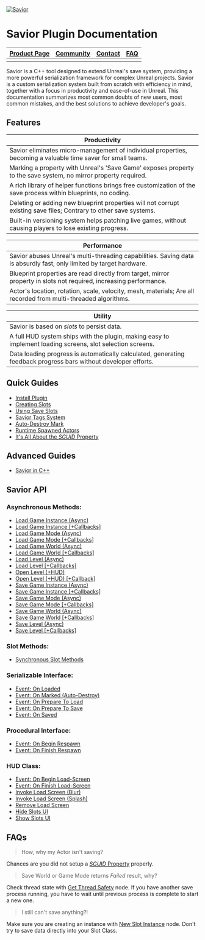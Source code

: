 [![Savior](https://i.imgur.com/fj3ZcYM.png)](https://www.unrealengine.com/marketplace/en-US/product/savior)

# Savior Plugin Documentation


| [Product Page](https://www.unrealengine.com/marketplace/en-US/product/savior) | [Community](https://forums.unrealengine.com/t/plugin-savior-3/110080) | [Contact](mailto:bruno_xavier_@msn.com) | [FAQ](#faqs) |
| ------- | ------- | ------- | ------- |
|   |   |   |   |

Savior is a C++ tool designed to extend Unreal's save system, providing a more powerful serialization framework for complex Unreal projects.
Savior is a custom serialization system built from scratch with efficiency in mind, together with a focus in productivity and ease-of-use in Unreal.
This documentation summarizes most common doubts of new users, most common mistakes, and the best solutions to achieve developer's goals.


## Features

| Productivity |
| ------------ |
| Savior eliminates micro-management of individual properties, becoming a valuable time saver for small teams.      |
| Marking a property with Unreal's 'Save Game' exposes property to the save system, no mirror property required.    |
| A rich library of helper functions brings free customization of the save process within blueprints, no coding.    |
| Deleting or adding new blueprint properties will not corrupt existing save files; Contrary to other save systems. |
| Built-in versioning system helps patching live games, without causing players to lose existing progress.          |

| Performance |
| ----------- |
| Savior abuses Unreal's multi-threading capabilities. Saving data is absurdly fast, only limited by target hardware. |
| Blueprint properties are read directly from target, mirror property in slots not required, increasing performance.  |
| Actor's location, rotation, scale, velocity, mesh, materials; Are all recorded from multi-threaded algorithms.      |

| Utility |
| ------- |
| Savior is based on *slots* to persist data. |
| A full HUD system ships with the plugin, making easy to implement loading screens, slot selection screens.        |
| Data loading progress is automatically calculated, generating feedback progress bars without developer efforts.   |


## Quick Guides

+ [Install Plugin](https://github.com/BrUnOXaVIeRLeiTE/Unreal-Savior.github.io/wiki/How-to-Install-Plugin "Savior Plugin Wiki")
+ [Creating Slots](https://forums.unrealengine.com/t/plugin-savior-3/110080/3 "Unreal Forums")
+ [Using Save Slots](https://forums.unrealengine.com/t/plugin-savior-3/110080/4 "Unreal Forums")
+ [Savior Tags System](https://forums.unrealengine.com/t/plugin-savior-3/110080/7 "Savior Forums")
+ [Auto-Destroy Mark](https://forums.unrealengine.com/t/plugin-savior-3/110080/5 "Unreal Forums")
+ [Runtime Spawned Actors](https://forums.unrealengine.com/t/plugin-savior-3/110080/6 "Unreal Forums")
+ [It's All About the *SGUID* Property](https://github.com/BrUnOXaVIeRLeiTE/Unreal-Savior.github.io/wiki/Understanding-SGUID "Savior Plugin Wiki")


## Advanced Guides
+ [Savior in C++](https://github.com/BrUnOXaVIeRLeiTE/Unreal-Savior.github.io/wiki/Savior-in-CPP "Savior Plugin Wiki")


## Savior API

### Asynchronous Methods:
+ [Load Game Instance (Async)](https://brunoxavierleite.github.io/Savior2API.github.io/SAVIOR_LoadGameInstance/nodes/UK2Node_AsyncAction.html)
+ [Load Game Instance [+Callbacks]](https://brunoxavierleite.github.io/Savior2API.github.io/SAVIOR_LoadGameInstance_Callback/nodes/UK2Node_AsyncAction.html)
+ [Load Game Mode (Async)](https://brunoxavierleite.github.io/Savior2API.github.io/SAVIOR_LoadGameMode/nodes/UK2Node_AsyncAction.html)
+ [Load Game Mode [+Callbacks]](https://brunoxavierleite.github.io/Savior2API.github.io/SAVIOR_LoadGameMode_Callback/nodes/UK2Node_AsyncAction.html)
+ [Load Game World (Async)](https://brunoxavierleite.github.io/Savior2API.github.io/SAVIOR_LoadGameWorld/nodes/UK2Node_AsyncAction.html)
+ [Load Game World [+Callbacks]](https://brunoxavierleite.github.io/Savior2API.github.io/SAVIOR_LoadGameWorld_Callback/nodes/UK2Node_AsyncAction.html)
+ [Load Level (Async)](https://brunoxavierleite.github.io/Savior2API.github.io/SAVIOR_LoadLevel/nodes/UK2Node_AsyncAction.html)
+ [Load Level [+Callbacks]](https://brunoxavierleite.github.io/Savior2API.github.io/SAVIOR_LoadLevel_Callback/nodes/UK2Node_AsyncAction.html)
+ [Open Level (+HUD)](https://brunoxavierleite.github.io/Savior2API.github.io/SAVIOR_OpenLevel/nodes/UK2Node_AsyncAction.html)
+ [Open Level (+HUD) [+Callback]](https://brunoxavierleite.github.io/Savior2API.github.io/SAVIOR_OpenLevel_Callback/nodes/UK2Node_AsyncAction.html)
+ [Save Game Instance (Async)](https://brunoxavierleite.github.io/Savior2API.github.io/SAVIOR_SaveGameInstance/nodes/UK2Node_AsyncAction.html)
+ [Save Game Instance [+Callbacks]](https://brunoxavierleite.github.io/Savior2API.github.io/SAVIOR_SaveGameInstance_Callback/nodes/UK2Node_AsyncAction.html)
+ [Save Game Mode (Async)](https://brunoxavierleite.github.io/Savior2API.github.io/SAVIOR_SaveGameMode/nodes/UK2Node_AsyncAction.html)
+ [Save Game Mode [+Callbacks]](https://brunoxavierleite.github.io/Savior2API.github.io/SAVIOR_SaveGameMode_Callback/nodes/UK2Node_AsyncAction.html)
+ [Save Game World (Async)](https://brunoxavierleite.github.io/Savior2API.github.io/SAVIOR_SaveGameWorld/nodes/UK2Node_AsyncAction.html)
+ [Save Game World [+Callbacks]](https://brunoxavierleite.github.io/Savior2API.github.io/SAVIOR_SaveGameWorld_Callback/nodes/UK2Node_AsyncAction.html)
+ [Save Level (Async)](https://brunoxavierleite.github.io/Savior2API.github.io/SAVIOR_SaveLevel/nodes/UK2Node_AsyncAction.html)
+ [Save Level [+Callbacks]](https://brunoxavierleite.github.io/Savior2API.github.io/SAVIOR_SaveLevel_Callback/nodes/UK2Node_AsyncAction.html)

### Slot Methods:
+ [Synchronous Slot Methods](https://brunoxavierleite.github.io/Savior2API.github.io/Savior3/Savior3.html)

### Serializable Interface:
+ [Event: On Loaded](https://brunoxavierleite.github.io/Savior2API.github.io/SAVIOR_Serializable/nodes/OnLoaded.html)
+ [Event: On Marked (Auto-Destroy)](https://brunoxavierleite.github.io/Savior2API.github.io/SAVIOR_Serializable/nodes/OnMarkedAutoDestroy.html)
+ [Event: On Prepare To Load](https://brunoxavierleite.github.io/Savior2API.github.io/SAVIOR_Serializable/nodes/OnPrepareToLoad.html)
+ [Event: On Prepare To Save](https://brunoxavierleite.github.io/Savior2API.github.io/SAVIOR_Serializable/nodes/OnPrepareToSave.html)
+ [Event: On Saved](https://brunoxavierleite.github.io/Savior2API.github.io/SAVIOR_Serializable/nodes/OnSaved.html)

### Procedural Interface:
+ [Event: On Begin Respawn](https://brunoxavierleite.github.io/Savior2API.github.io/SAVIOR_Procedural/nodes/OnBeginRespawn.html)
+ [Event: On Finish Respawn](https://brunoxavierleite.github.io/Savior2API.github.io/SAVIOR_Procedural/nodes/OnFinishRespawn.html)

### HUD Class:
+ [Event: On Begin Load-Screen](https://brunoxavierleite.github.io/Savior2API.github.io/HUD_SaviorUI/nodes/OnBeganLoadScreen.html)
+ [Event: On Finish Load-Screen](https://brunoxavierleite.github.io/Savior2API.github.io/HUD_SaviorUI/nodes/OnFinishedLoadScreen.html)
+ [Invoke Load Screen (Blur)](https://brunoxavierleite.github.io/Savior2API.github.io/HUD_SaviorUI/nodes/DisplayBlurLoadScreenHUD.html)
+ [Invoke Load Screen (Splash)](https://brunoxavierleite.github.io/Savior2API.github.io/HUD_SaviorUI/nodes/DisplaySplashLoadScreenHUD.html)
+ [Remove Load Screen](https://brunoxavierleite.github.io/Savior2API.github.io/HUD_SaviorUI/nodes/RemoveLoadScreen.html)
+ [Hide Slots UI](https://brunoxavierleite.github.io/Savior2API.github.io/HUD_SaviorUI/nodes/HideSlotPickerHUD.html)
+ [Show Slots UI](https://brunoxavierleite.github.io/Savior2API.github.io/HUD_SaviorUI/nodes/ShowSlotPickerHUD.html)


## FAQs

> How, why my Actor isn't saving?

Chances are you did not setup a [*SGUID* Property](https://github.com/BrUnOXaVIeRLeiTE/Unreal-Savior.github.io/wiki/Understanding-SGUID "Savior Plugin Wiki") properly.

> Save World or Game Mode returns *Failed* result, why?

Check thread state with [Get Thread Safety](https://github.com/BrUnOXaVIeRLeiTE/Unreal-Savior.github.io/wiki/Understanding-SGUID "Savior Plugin Wiki") node. If you have another save process running, you have to wait until previous process is complete to start a new one.

> I still can't save anything?!

Make sure you are creating an instance with [New Slot Instance](https://i.imgur.com/lxQhI3V.png) node. Don't try to save data directly into your Slot Class.